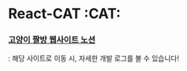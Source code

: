 # React-CAT :CAT:

### [고양이 짤방 웹사이트 노션](https://reinvented-specialist-02e.notion.site/d8b1a8b4f1ed4d1c92246124f7c6a6be)
: 해당 사이트로 이동 시, 자세한 개발 로그를 볼 수 있습니다!
